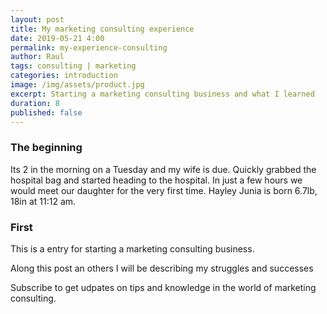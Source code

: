 ```yaml
---
layout: post
title: My marketing consulting experience
date: 2019-05-21 4:00
permalink: my-experience-consulting
author: Raul
tags: consulting | marketing
categories: introduction
image: /img/assets/product.jpg
excerpt: Starting a marketing consulting business and what I learned
duration: 8
published: false
---
```


### The beginning

Its 2 in the morning on a Tuesday and my wife is due. Quickly grabbed the hospital bag and started heading to the hospital. In just a few hours we would meet our daughter for the very first time. Hayley Junia is born 6.7lb, 18in at 11:12 am. 

### First 

This is a entry for starting a marketing consulting business. 

Along this post an others I will be describing my struggles and successes 

Subscribe to get udpates on tips and knowledge in the world of marketing consulting.